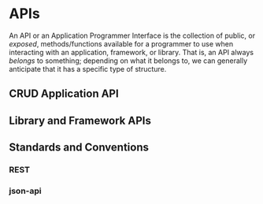 # APIs

An API or an Application Programmer Interface is the collection of public, or *exposed*, methods/functions available for a programmer to use when interacting with an application, framework, or library. That is, an API always *belongs* to something; depending on what it belongs to, we can generally anticipate that it has a specific type of structure.

## CRUD Application API

## Library and Framework APIs

## Standards and Conventions

### REST

### json-api
